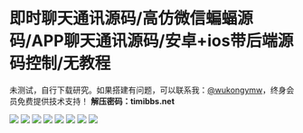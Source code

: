 # 即时聊天通讯源码/高仿微信蝙蝠源码/APP聊天通讯源码/安卓+ios带后端源码控制/无教程

未测试，自行下载研究。如果搭建有问题，可以联系我：[@wukongymw](http://t.me/wukongymw)，终身会员免费提供技术支持！
**解压密码：timibbs.net**

[![](https://wukongymw.com/wp-content/uploads/2023/08/1690956207-ef124996905497b.jpg)](https://wukongymw.com/wp-content/uploads/2023/08/1690956207-ef124996905497b.jpg)
[![](https://wukongymw.com/wp-content/uploads/2023/08/1690956206-db6eccc354112aa.jpg)](https://wukongymw.com/wp-content/uploads/2023/08/1690956206-db6eccc354112aa.jpg)
[![](https://wukongymw.com/wp-content/uploads/2023/08/1690956199-a6898145e6fb971.jpg)](https://wukongymw.com/wp-content/uploads/2023/08/1690956199-a6898145e6fb971.jpg)
[![](https://wukongymw.com/wp-content/uploads/2023/08/1690956193-c81e3d4f576e8c5.jpg)](https://wukongymw.com/wp-content/uploads/2023/08/1690956193-c81e3d4f576e8c5.jpg)
[![](https://wukongymw.com/wp-content/uploads/2023/08/1690956181-979cd48848b2fcd.jpg)](https://wukongymw.com/wp-content/uploads/2023/08/1690956181-979cd48848b2fcd.jpg)
[![](https://wukongymw.com/wp-content/uploads/2023/08/1690956175-a7edd2ec35f16e5.jpg)](https://wukongymw.com/wp-content/uploads/2023/08/1690956175-a7edd2ec35f16e5.jpg)
[![](https://wukongymw.com/wp-content/uploads/2023/08/1690956167-6423e683163fb1f.jpg)](https://wukongymw.com/wp-content/uploads/2023/08/1690956167-6423e683163fb1f.jpg)
[![](https://wukongymw.com/wp-content/uploads/2023/08/1690956157-6952b9c1200a976.jpg)](https://wukongymw.com/wp-content/uploads/2023/08/1690956157-6952b9c1200a976.jpg)